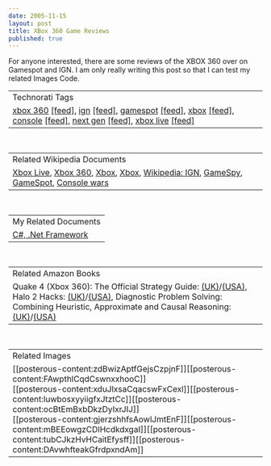 ```yaml
--- 
date: 2005-11-15
layout: post
title: XBox 360 Game Reviews
published: true
---
```

For anyone interested, there are some reviews of the XBOX 360 over on Gamespot and IGN.  I am only really writing this post so that I can test my related Images Code.<p /><table class="TechnoratiHead TagHeader">
<tr><td>Technorati Tags</td></tr>
<tr class="Technorati"><td>
<a href="http://www.technorati.com/tag/xbox%20360" class="Tag" rel="tag">xbox 360</a> <a href="http://feeds.technorati.com/feed/posts/tag/xbox%20360" class="Tag">[feed]</a>, <a href="http://www.technorati.com/tag/ign" class="Tag" rel="tag">ign</a> <a href="http://feeds.technorati.com/feed/posts/tag/ign" class="Tag">[feed]</a>, <a href="http://www.technorati.com/tag/gamespot" class="Tag" rel="tag">gamespot</a> <a href="http://feeds.technorati.com/feed/posts/tag/gamespot" class="Tag">[feed]</a>, <a href="http://www.technorati.com/tag/xbox" class="Tag" rel="tag">xbox</a> <a href="http://feeds.technorati.com/feed/posts/tag/xbox" class="Tag">[feed]</a>, <a href="http://www.technorati.com/tag/console" class="Tag" rel="tag">console</a> <a href="http://feeds.technorati.com/feed/posts/tag/console" class="Tag">[feed]</a>, <a href="http://www.technorati.com/tag/next%20gen" class="Tag" rel="tag">next gen</a> <a href="http://feeds.technorati.com/feed/posts/tag/next%20gen" class="Tag">[feed]</a>, <a href="http://www.technorati.com/tag/xbox%20live" class="Tag" rel="tag">xbox live</a> <a href="http://feeds.technorati.com/feed/posts/tag/xbox%20live" class="Tag">[feed]</a>
</td></tr>
</table><br /><table class="TechnoratiHead TagHeader">
<tr><td>Related Wikipedia Documents</td></tr>
<tr class="Technorati"><td>
<a href="http://en.wikipedia.org/wiki/Xbox_Live" class="Tag" rel="tag">Xbox Live</a>, <a href="http://en.wikipedia.org/wiki/Xbox_360" class="Tag" rel="tag">Xbox 360</a>, <a href="http://en.wikipedia.org/wiki/Xbox" class="Tag" rel="tag">Xbox</a>, <a href="http://en.wikipedia.org/wiki/X_box" class="Tag" rel="tag">Xbox</a>, <a href="http://en.wikipedia.org/wiki/IGN" class="Tag" rel="tag">Wikipedia: IGN</a>, <a href="http://en.wikipedia.org/wiki/GameSpy" class="Tag" rel="tag">GameSpy</a>, <a href="http://en.wikipedia.org/wiki/GameSpot" class="Tag" rel="tag">GameSpot</a>, <a href="http://en.wikipedia.org/wiki/Console_wars" class="Tag" rel="tag">Console wars</a>
</td></tr>
</table><br /><table class="TechnoratiHead TagHeader">
<tr><td>My Related Documents</td></tr>
<tr class="Technorati"><td><a href="http://www.kinlan.co.uk/" class="Tag" rel="tag">C#, .Net Framework</a></td></tr>
</table><br /><table class="TechnoratiHead TagHeader">
<tr><td>Related Amazon Books</td></tr>
<tr class="Technorati"><td>Quake 4 (Xbox 360): The Official Strategy Guide: <a href="http://www.amazon.co.uk/exec/obidos/redirect?tag=cnetfra-21%26link_code=xm2%26camp=2025%26creative=165953%26path=http://www.amazon.co.uk/gp/redirect.html%253fASIN=0761552626%2526tag=cnetfra-21%2526lcode=xm2%2526cID=2025%2526ccmID=165953%2526location=/o/ASIN/0761552626%25253FSubscriptionId=0CM2PVF6VAHJQKW5G782" class="Tag" rel="tag">(UK)</a>/<a href="http://www.amazon.com/exec/obidos/redirect?tag=cnetfra-20%26link_code=xm2%26camp=2025%26creative=165953%26path=http://www.amazon.com/gp/redirect.html%253fASIN=0761552626%2526tag=cnetfra-20%2526lcode=xm2%2526cID=2025%2526ccmID=165953%2526location=/o/ASIN/0761552626%25253FSubscriptionId=0CM2PVF6VAHJQKW5G782" class="Tag" rel="tag">(USA)</a>, Halo 2 Hacks: <a href="http://www.amazon.co.uk/exec/obidos/redirect?tag=cnetfra-21%26link_code=xm2%26camp=2025%26creative=165953%26path=http://www.amazon.co.uk/gp/redirect.html%253fASIN=0596100590%2526tag=cnetfra-21%2526lcode=xm2%2526cID=2025%2526ccmID=165953%2526location=/o/ASIN/0596100590%25253FSubscriptionId=0CM2PVF6VAHJQKW5G782" class="Tag" rel="tag">(UK)</a>/<a href="http://www.amazon.com/exec/obidos/redirect?tag=cnetfra-20%26link_code=xm2%26camp=2025%26creative=165953%26path=http://www.amazon.com/gp/redirect.html%253fASIN=0596100590%2526tag=cnetfra-20%2526lcode=xm2%2526cID=2025%2526ccmID=165953%2526location=/o/ASIN/0596100590%25253FSubscriptionId=0CM2PVF6VAHJQKW5G782" class="Tag" rel="tag">(USA)</a>, Diagnostic Problem Solving: Combining Heuristic, Approximate and Causal Reasoning: <a href="http://www.amazon.co.uk/exec/obidos/redirect?tag=cnetfra-21%26link_code=xm2%26camp=2025%26creative=165953%26path=http://www.amazon.co.uk/gp/redirect.html%253fASIN=0442237987%2526tag=cnetfra-21%2526lcode=xm2%2526cID=2025%2526ccmID=165953%2526location=/o/ASIN/0442237987%25253FSubscriptionId=0CM2PVF6VAHJQKW5G782" class="Tag" rel="tag">(UK)</a>/<a href="http://www.amazon.com/exec/obidos/redirect?tag=cnetfra-20%26link_code=xm2%26camp=2025%26creative=165953%26path=http://www.amazon.com/gp/redirect.html%253fASIN=0442237987%2526tag=cnetfra-20%2526lcode=xm2%2526cID=2025%2526ccmID=165953%2526location=/o/ASIN/0442237987%25253FSubscriptionId=0CM2PVF6VAHJQKW5G782" class="Tag" rel="tag">(USA)</a>
</td></tr>
</table><br /><table class="TechnoratiHead TagHeader">
<tr><td>Related Images</td></tr>
<tr class="Technorati"><td>
<span>[[posterous-content:zdBwizAptfGejsCzpjnF]]</span><span>[[posterous-content:FAwpthlCqdCswnxxhooC]]</span><br /><span>[[posterous-content:xduJlxsaCqacswFxCexl]]</span><span>[[posterous-content:luwbosxyyiigfxJtztCc]]</span><span>[[posterous-content:ocBtEmBxbDkzDyIxrJIJ]]</span><br /><span>[[posterous-content:gjerzshhfsAowlJmtEnF]]</span><span>[[posterous-content:mBEEowgzCDlHcdkdxgaI]]</span><span>[[posterous-content:tubCJkzHvHCaitEfysff]]</span><span>[[posterous-content:DAvwhfteakGfrdpxndAm]]</span>
</td></tr>
</table><br /><div class="blogger-post-footer"><img class="posterous_download_image" src="https://blogger.googleusercontent.com/tracker/8109338-113206194238254707?l=www.kinlan.co.uk%2Findex.html" height="1" alt="" width="1" /></div>
